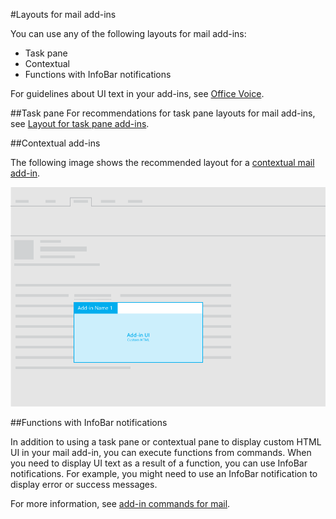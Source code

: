 #Layouts for mail add-ins

You can use any of the following layouts for mail add-ins:

- Task pane
- Contextual
- Functions with InfoBar notifications

For guidelines about UI text in your add-ins, see [Office Voice](https://msdn.microsoft.com/en-us/library/office/mt484351.aspx).

##Task pane
 For recommendations for task pane layouts for mail add-ins, see [Layout for task pane add-ins](layout-for-task-pane-add-ins.md).


##Contextual add-ins

The following image shows the recommended layout for a [contextual mail add-in](https://msdn.microsoft.com/EN-US/library/office/dn893542.aspx).

![Layout of a contextual mail add-in](../../../images/mail-add-in-contextual-card.png)

##Functions with InfoBar notifications

In addition to using a task pane or contextual pane to display custom HTML UI in your mail add-in, you can execute functions from commands. When you need to display UI text as a result of a function, you can use InfoBar notifications. For example, you might need to use an InfoBar notification to display error or success messages. 

For more information, see [add-in commands for mail](https://msdn.microsoft.com/EN-US/library/office/mt267546.aspx). 



